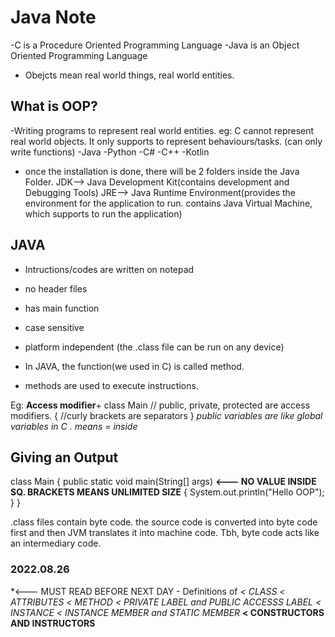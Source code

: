 # Java Note
-C is a Procedure Oriented Programming Language
-Java is an Object Oriented Programming Language

- Obejcts mean real world things, real world entities.

## What is OOP?
-Writing programs to represent real world entities.
eg: C cannot represent real world objects. It only supports to represent behaviours/tasks. (can only write functions)
        -Java
        -Python
        -C#
        -C++
        -Kotlin

- once the installation is done, there will be 2 folders inside the Java Folder.
        JDK--> Java Development Kit(contains development and Debugging Tools)
        JRE--> Java Runtime Environment(provides the environment for the application to run. contains Java Virtual Machine, which supports to run the application)

## JAVA
- Intructions/codes are written on notepad
- no header files
- has main function
- case sensitive
- platform independent (the .class file can be run on any device)

- In JAVA, the function(we used in C) is called method.
- methods are used to execute instructions.

Eg: **Access modifier**+ class Main // public, private, protected are access modifiers. 
    {
        //curly brackets are separators
    }
*public variables are like global variables in C*
*. means = inside*



## Giving an Output

class Main
{ public static void main(String[] args) **<--- NO VALUE INSIDE SQ. BRACKETS MEANS UNLIMITED SIZE**
    {
        System.out.println("Hello OOP");
    }
}

.class files contain byte code. the source code is converted into byte code first and then JVM translates it into machine code. 
Tbh, byte code acts like an intermediary code.

### 2022.08.26
*<--- MUST READ BEFORE NEXT DAY - Definitions of    *< CLASS*
                                                    *< ATTRIBUTES*
                                                    *< METHOD*
                                                    *< PRIVATE LABEL and PUBLIC ACCESSS LABEL* 
                                                    *< INSTANCE*
                                                    *< INSTANCE MEMBER and STATIC MEMBER*
                                                    **< CONSTRUCTORS AND INSTRUCTORS**

